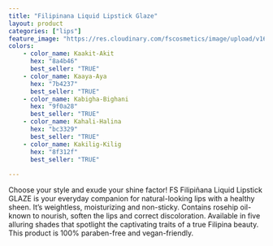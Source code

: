 ```yaml
---
title: "Filipinana Liquid Lipstick Glaze"
layout: product
categories: ["lips"]
feature_image: "https://res.cloudinary.com/fscosmetics/image/upload/v1637573541/products/glaze.jpg"
colors:
    - color_name: Kaakit-Akit 
      hex: "8a4b46"
      best_seller: "TRUE"    
    - color_name: Kaaya-Aya 
      hex: "7b4237"
      best_seller: "TRUE"    
    - color_name: Kabigha-Bighani 
      hex: "9f0a28"
      best_seller: "TRUE"
    - color_name: Kahali-Halina 
      hex: "bc3329"
      best_seller: "TRUE"
    - color_name: Kakilig-Kilig 
      hex: "8f312f"
      best_seller: "TRUE"    
      
---
```

Choose your style and exude your shine factor! FS Filipiñana Liquid Lipstick GLAZE is your everyday companion for natural-looking lips with a healthy sheen. It’s weightless, moisturizing and non-sticky. Contains rosehip oil- known to nourish, soften the lips and correct discoloration. Available in five alluring shades that spotlight the captivating traits of a true Filipina beauty. This product is 100% paraben-free and vegan-friendly.
